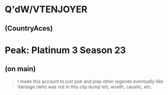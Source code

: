 # Q'dW/VTENJOYER
## (CountryAces)

# Peak: Platinum 3 Season 23
## (on main)

>I made this account to just pub and play other legends eventually like Vantage (who was not in this clip dump lol), wraith, caustic, etc.